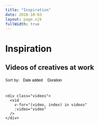 ```yaml
---
title: "Inspiration"
date: 2018-10-03
layout: page.njk
fullWidth: true
---
```


<h1 class="page-title">Inspiration</h1>

<h2 class="page-subtitle">Videos of creatives at work</h2>

<p style="display: none">With a focus on process, not backstory. Simple shooting and editing preferred.</p>


<section id="videos">
    <div class="sort-options">
      Sort by:
      <button
        class="sort-option first"
        :class="{'active': sortedBy === 'date'}"
        @click="sortBy('date')"
      >
        Date added
      </button><!-- Keep comments here to remove space between buttons.
      --><button
        class="sort-option last"
        :class="{'active': sortedBy === 'duration'}"
        @click="sortBy('duration')"
      >
        Duration
      </button>
    </div>

    <div class="videos">
      <vid
        v-for="(video, index) in videos"
        :video="video"
      />
    </div>
</section>

<script type="text/x-template" id="tpl-vid">
  <article class="vid">
    <a :href="`https://www.youtube.com/watch?v=${video.id}`">
      <div
        ref="thumb"
        class="thumb"
        :style="`background-image: url(/media/inspiration/${this.video.filename}.jpg)`""
        @mouseenter="onMouseenter"
        @mouseleave="onMouseleave"
        @mousemove="onMousemove"
      >
        <div class="duration">{{ video.duration }}</div>
        <div
          v-if="isScrubbing"
          class="thumb-preview"
          :style="`
            background-image: url(/media/inspiration/${this.video.filename}-sprite.jpg);
            background-position: ${imgNum * 300}px 0;
          `"
        />
      </div>
    </a>
    <div class="details">
      <a :href="`https://www.youtube.com/watch?v=${video.id}`">
        <h3 class="title">
          {{ video.customTitle }}
        </h3>
      </a>
    </div>
  </article>
</script>

<style>

:root {
  --vid-width: 300px;
  --vid-height: 168.75px;
}

.intro {
  margin-bottom: 16px;
}

.vid {
  margin-bottom: 32px;
}

.thumb {
  position: relative;
  display: block;
  height: 300px;
  margin-bottom: 8px;
  margin-left: calc(var(--gutter) * -1);
  margin-right: calc(var(--gutter) * -1);
  background-size: cover;
}

/* Hide scurbbable previews on mobile */
.thumb-preview {
  display: none;
  width: var(--vid-width);
  height: var(--vid-height);
  border-radius: var(--border-radius-large);
  background-size: cover;
}

@media (min-width: 800px) {
  .thumb-preview {
    display: block;
  }
}

.details a {
  color: var(--color);
}

.duration {
  position: absolute;
  right: 4px;
  bottom: 4px;
  padding: 1px 4px 2px;
  color: white;
  background-color: #000;
  font-weight: 700;
  font-size: 1rem;
  border-radius: var(--border-radius);
}

.title {
  margin: 0;
  text-transform: none;
}

.page-title {
  margin-bottom: 4px;
}

.sort-options {
  font-weight: var(--bold);
  margin-bottom: 2rem;
}

.sort-option {
  padding: 0.2em 0.6em 0.3em;
  margin: 0;
  font-size: 0.8125rem;
  font-weight: var(--bold);
  border: 1px solid var(--color);
  border-radius: var(--border-radius);
  background-color: transparent;
  text-decoration: none; /* Removes underlines on <a> buttons */
  cursor: pointer;
  appearance: none;
  user-select: none;
  -webkit-tap-highlight-color: transparent;
  outline: none;
}

.sort-option.first {
  border-top-right-radius: 0;
  border-bottom-right-radius: 0;
}

.sort-option.last {
  position: relative;
  left: -1px;
  border-top-left-radius: 0;
  border-bottom-left-radius: 0;
}

.sort-option:hover,
.sort-option:focus {
  background-color: var(--hover-bg-color);
}

.sort-option:active {
  color: white;
  background-color: var(--color);
}

.sort-option.active,
.sort-option.active:focus {
  color: white;
  background-color: var(--color);
}


@media (min-width: 800px) {
  .intro {
    margin-bottom: 0;
  }

/*  .page-title {
    font-size: 1.25rem;
  }

  .page-subtitle {
    margin-top: 4px;
    margin-bottom: 1px;
    font-size: 0.875rem;
  }

*/  .page-desc {
    margin-top: 0;
    font-size: 0.875rem;
  }

  .sort-options {
    font-size: 0.75rem;
  }

  .sort-option {
    padding: 4px 8px;
    font-size: 0.75rem;
  }

  .videos {
    display: grid;
    grid-template-columns: repeat(auto-fill, var(--vid-width));
    grid-column-gap: 24px;
    grid-row-gap: 24px;
  }

  .vid {
    margin-bottom: 16px;
  }

  .thumb {
    width: var(--vid-width);
    height: var(--vid-height);
    border-radius: var(--border-radius-large);
    margin-left: 0;
    margin-right: 0;
  }

  .title {
    font-size: 0.875rem;
    font-weight: 700;
  }

  .duration {
      font-size: 0.75rem;
  }
}
</style>

<script src="/js/vue.min.js"></script>

<script>
const previewFrameCount = 20;

Vue.component('vid', {
  template: '#tpl-vid',

  props: {
    video: Object,
  },

  data() {
    return {
      frameQueued: false,

      isScrubbing: false,
      thumbX: null,
      thumbWidth: null,
      mouseX: null,
      mouseThumbX: null,
    };
  },

  computed: {
    imgNum() {
      if (this.isScrubbing) {
        let scrubPercent = (this.mouseX - this.thumbX) / this.thumbWidth;
        return (Math.floor(
          (scrubPercent * 100) /
          (100 / previewFrameCount) + 1)
        );
      } else {
        return 1;
      }
    },
  },

  mounted() {
    this.saveThumbDims();
  },

  methods: {
    // Save thumbnail x position and width to data obj
    saveThumbDims() {
      const domRect = this.$refs.thumb.getBoundingClientRect();
      this.thumbX = domRect.x;
      this.thumbWidth = domRect.width;
    },
    onMouseenter(e) {
      this.saveThumbDims();
      this.mouseX = e.pageX;
      this.isScrubbing = true;
    },
    onMouseleave(e) {
      this.isScrubbing = false;
    },
    onMousemove(e) {
      if (!this.frameQueued) {
        this.frameQueued = true;
        requestAnimationFrame(this.updateMouseX.bind(this,e))
      }
    },
    updateMouseX(e) {
      this.frameQueued = false;
      this.mouseX = e.pageX;
    }
  },

});

function strToSeconds(str) {
  let seconds = 0;
  const splits = str.split(':');
  const splitsLen = splits.length;
  seconds = parseInt(splits[splitsLen - 1]);
  // Minutes
  if (splitsLen >= 2) {
    seconds += parseInt(splits[splitsLen - 2], 10) * 60;
  }
  // Hours
  if (splitsLen >= 3) {
    seconds += parseInt(splits[splitsLen - 3], 10) * 3600;
  }
  return seconds;
}

new Vue({
  el: '#videos',

  data() {
    return {
      videos: [],
      sortedBy: 'date',
    };
  },

  watch: {
    sortedBy(newVal) {
      if (newVal === 'date') {
        this.videos.sort((a, b) => {
          return (new Date(a.dateAdded).getTime() > new Date(b.dateAdded).getTime() ? -1 : 1);
        })
      } else if (newVal === 'duration') {
        this.videos.sort((a, b) => {
          return (strToSeconds(b.duration) > strToSeconds(a.duration) ? -1 : 1);
        })
      }
    },
  },

  mounted() {
    fetch('/data/inspiration-videos.json')
      .then(res => res.json())
      .then(data => {
        this.videos = data;
      })
      .catch((error) => {
        console.log(error);
      })
  },

  methods: {
    sortBy(field) {
      this.sortedBy = field;
    },
  }
});
</script>
